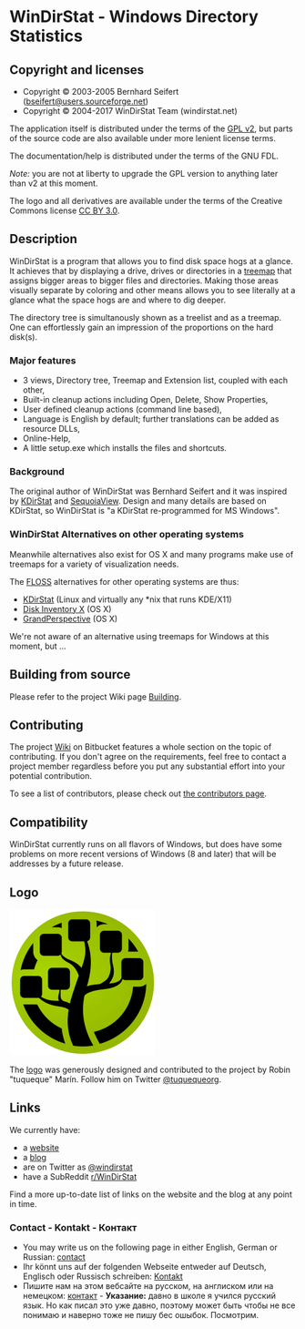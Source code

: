 ﻿# WinDirStat - Windows Directory Statistics

## Copyright and licenses

* Copyright © 2003-2005 Bernhard Seifert (bseifert@users.sourceforge.net)
* Copyright © 2004-2017 WinDirStat Team (windirstat.net)

The application itself is distributed under the terms of the [GPL v2](windirstat/res/license.txt), but parts of the source code are also available
under more lenient license terms.

The documentation/help is distributed under the terms of the GNU FDL.

*Note:* you are not at liberty to upgrade the GPL version to anything later
than v2 at this moment.

The logo and all derivatives are available under the terms of the Creative
Commons license [CC BY 3.0](http://creativecommons.org/licenses/by/3.0/).

## Description

WinDirStat is a program that allows you to find disk space hogs at a glance.
It achieves that by displaying a drive, drives or directories in a [treemap](https://en.wikipedia.org/wiki/Treemap)
that assigns bigger areas to bigger files and directories. Making those areas
visually separate by coloring and other means allows you to see literally at
a glance what the space hogs are and where to dig deeper.

The directory tree is simultanously shown as a treelist and as a treemap.
One can effortlessly gain an impression of the proportions on the hard disk(s).

### Major features

* 3 views, Directory tree, Treemap and Extension list, coupled with each other,
* Built-in cleanup actions including Open, Delete, Show Properties,
* User defined cleanup actions (command line based),
* Language is English by default; further translations can be added as
  resource DLLs,
* Online-Help,
* A little setup.exe which installs the files and shortcuts.

### Background

The original author of WinDirStat was Bernhard Seifert and it was inspired by
[KDirStat](http://kdirstat.sourceforge.net/) and [SequoiaView](http://w3.win.tue.nl/nl/onderzoek/onderzoek_informatica/visualization/sequoiaview/).
Design and many details are based on KDirStat, so WinDirStat is "a KDirStat re-programmed for MS Windows".

### WinDirStat Alternatives on other operating systems

Meanwhile alternatives also exist for OS X and many programs make use of
treemaps for a variety of visualization needs.

The [FLOSS](https://en.wikipedia.org/wiki/Alternative_terms_for_free_software) alternatives for other operating systems are thus:

* [KDirStat](http://kdirstat.sourceforge.net/) (Linux and virtually any \*nix that runs KDE/X11)
* [Disk Inventory X](http://www.derlien.com/) (OS X)
* [GrandPerspective](http://grandperspectiv.sourceforge.net/) (OS X)

We're not aware of an alternative using treemaps for Windows at this moment, but ...

## Building from source

Please refer to the project Wiki page [Building](https://bitbucket.org/windirstat/windirstat/wiki/Building).

## Contributing

The project [Wiki](https://bitbucket.org/windirstat/windirstat/wiki/Home) on
Bitbucket features a whole section on the topic of contributing. If you don't
agree on the requirements, feel free to contact a project member regardless
before you put any substantial effort into your potential contribution.

To see a list of contributors, please check out [the contributors page](CONTRIBUTORS.md).

## Compatibility

WinDirStat currently runs on all flavors of Windows, but does have some
problems on more recent versions of Windows (8 and later) that will be
addresses by a future release.

## Logo

![WinDirStat logo](common/logo_256px.png)

The [logo](https://windirstat.net/logo.html) was generously designed and contributed to the project by Robin
"tuqueque" Marín. Follow him on Twitter [@tuquequeorg](https://twitter.com/tuquequeorg).

## Links

We currently have:

* a [website](https://windirstat.net/)
* a [blog](http://blog.windirstat.net/)
* are on Twitter as [@windirstat](https://twitter.com/windirstat)
* have a SubReddit [r/WinDirStat](http://www.reddit.com/r/WinDirStat/)

Find a more up-to-date list of links on the website and the blog at any point
in time.

### Contact - Kontakt - Контакт

* You may write us on the following page in either English, German or Russian: [contact](https://windirstat.net/contact.html)
* Ihr könnt uns auf der folgenden Webseite entweder auf Deutsch, Englisch oder Russisch schreiben: [Kontakt](https://windirstat.net/contact.html)
* Пишите нам на этом вебсайте на русском, на англиском или на немецком: [контакт](https://windirstat.net/contact.html) - **Указание:** давно в школе я учился русский язык. Но как писал это уже давно, поэтому может быть чтобы не все понимаю и наверно тоже не пишу бес ошыбок. Посмотрим.
